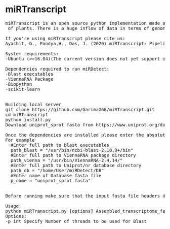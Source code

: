 # miRTranscript

<pre>
miRTranscript is an open source python implementation made available under the GNU General Public License. It requires Python3 or above for smooth running. The software screens novel precursor sequences from transcriptome datasets<br> of plants. There is a huge inflow of data in terms of genomics and molecular biology. There are several softwares for screening miRNA from small RNA-seq data. However, there is a scarcity of working softwares for screening miRNA from transcriptome data. Moreover the ones available are mostly based on homology. Here, we present an ML-based system with Random Forest algorithm named miRTranscript for the computational prediction of miRNA from plant transcriptome datasets. 

If you're using miRTranscript please cite us:
Ayachit, G., Pandya,H., Das, J. (2020).miRTranscript: Pipeline for automated detection of novel miRNAs from plant transcriptomes using a mixed homology and machine learning approach.Manuscript submitted for publication. 

System requirements:
-Ubuntu (>=16.04)(The current version does not yet support other platforms or run via conda environment)

Dependencies required to run miRDetect:
-Blast executables
-ViennaRNA Package 
-Biopython
-scikit-learn


Building local server
git clone https://github.com/Garima268/miRTranscript.git
cd miRTranscript
python install.py
Download uniprot_sprot fasta from https://www.uniprot.org/downloads and place the file in DB folder

Once the dependencies are installed please enter the absolute paths of all the above in the config.py 
For example
  #Enter full path to blast executables
  path_blast = "/usr/bin/ncbi-blast-2.10.0+/bin"
  #Enter full path to ViennaRNA package directory
  path_vienna = "/usr/bin/ViennaRNA-2.4.14/"
  #Enter full path to Uniprot/nr database directory
  path_db = "/home/User/miRDetect/DB"
  #Enter name of Database fasta file
  p_name = "uniprot_sprot.fasta"
  

Before running make sure that the input fasta file headers do not have spaces in them. Please remove spaces in headers from file

Usage:
python miRTranscript.py [options] Assembled_transcriptome_fasta 
Options:
-p int Specify Number of threads to be used for Blast 

</pre>

